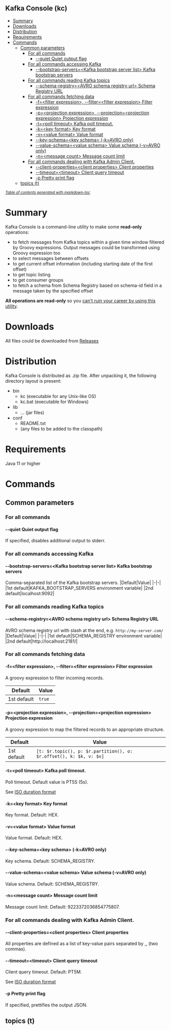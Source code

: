 Kafka Console (kc)
------------------

- [Summary](#summary)
- [Downloads](#downloads)
- [Distribution](#distribution)
- [Requirements](#requirements)
- [Commands](#commands)
  * [Common parameters](#common-parameters)
    + [For all commands](#for-all-commands)
      - [--quiet Quiet output flag](#--quiet-quiet-output-flag)
    + [For all commands accessing Kafka](#for-all-commands-accessing-kafka)
      - [--bootstrap-servers=\<Kafka bootstrap server list> Kafka bootstrap servers](#--bootstrap-servers---kafka-bootstrap-server-list--kafka-bootstrap-servers)
    + [For all commands reading Kafka topics](#for-all-commands-reading-kafka-topics)
      - [--schema-registry=\<AVRO schema registry url> Schema Registry URL](#--schema-registry---avro-schema-registry-url--schema-registry-url)
    + [For all commands fetching data](#for-all-commands-fetching-data)
      - [-f=\<filter expression>, --filter=\<filter expression> Filter expression](#-f---filter-expression-----filter---filter-expression--filter-expression)
      - [-p=\<projection expression>, --projection=\<projection expression> Projection expression](#-p---projection-expression-----projection---projection-expression--projection-expression)
      - [-t=\<poll timeout> Kafka poll timeout.](#-t---poll-timeout--kafka-poll-timeout)
      - [-k=\<key format> Key format](#-k---key-format--key-format)
      - [-v=\<value format> Value format](#-v---value-format--value-format)
      - [--key-schema=\<key schema> (-k=AVRO only)](#--key-schema---key-schema----k-avro-only-)
      - [--value-schema=\<value schema> Value schema (-v=AVRO only)](#--value-schema---value-schema--value-schema---v-avro-only-)
      - [-n=\<message count> Message count limit](#-n---message-count--message-count-limit)
    + [For all commands dealing with Kafka Admin Client.](#for-all-commands-dealing-with-kafka-admin-client)
      - [--client-properties=\<client properties> Client properties](#--client-properties---client-properties--client-properties)
      - [--timeout=\<timeout> Client query timeout](#--timeout---timeout--client-query-timeout)
      - [-p Pretty print flag](#-p-pretty-print-flag)
  * [topics (t)](#topics--t-)

<small><i><a href='http://ecotrust-canada.github.io/markdown-toc/'>Table of contents generated with markdown-toc</a></i></small>

# Summary

Kafka Console is a command-line utility to make some **read-only** operations:
* to fetch messages from Kafka topics within a given time window filtered by Groovy expressions. Output messages could be transformed using Groovy expression too
* to select messages between offsets
* to get current offset information (including starting date of the first offset)
* to get topic listing
* to get consumer groups
* to fetch a schema from Schema Registry based on schema-id field in a message taken by the specified offset

**All operations are read-only** so you <u>can't ruin your career by using this utility</u>.

# Downloads

All files could be downloaded from [Releases](https://github.com/dzmauchy/kc/releases)

# Distribution

Kafka Console is distributed as .zip file. After unpacking it, the following directory layout is present:
* bin
  * kc (executable for any Unix-like OS)
  * kc.bat (executable for Windows)
* lib
  * ... (jar files)
* conf
  * README.txt
  * (any files to be added to the classpath)

# Requirements

Java 11 or higher

# Commands

## Common parameters

### For all commands

#### --quiet Quiet output flag

If specified, disables additional output to stderr.

### For all commands accessing Kafka

#### --bootstrap-servers=\<Kafka bootstrap server list> Kafka bootstrap servers
Comma-separated list of the Kafka bootstrap servers.
|Default|Value|
|-|-|
|1st default|KAFKA_BOOTSTRAP_SERVERS environment variable|
|2nd default|localhost:9092|

### For all commands reading Kafka topics

#### --schema-registry=\<AVRO schema registry url> Schema Registry URL
AVRO schema registry url with slash at the end, e.g. ```http://my-server.com/```
|Default|Value|
|-|-|
|1st default|SCHEMA_REGISTRY environment variable|
|2nd default|http://localhost:2181/|

### For all commands fetching data

#### -f=\<filter expression>, --filter=\<filter expression> Filter expression

A groovy expression to filter incoming records.

|Default|Value|
|-|-|
|1st default|```true```|

#### -p=\<projection expression>, --projection=\<projection expression> Projection expression

A groovy expression to map the filtered records to an appropriate structure.

|Default|Value|
|-|-|
|1st default|```[t: $r.topic(), p: $r.partition(), o: $r.offset(), k: $k, v: $v]```|

#### -t=\<poll timeout> Kafka poll timeout.

Poll timeout.
Default value is PT5S (5s).

See [ISO duration format](https://www.digi.com/resources/documentation/digidocs/90001437-13/reference/r_iso_8601_duration_format.htm)

#### -k=\<key format> Key format

Key format. Default: HEX.

#### -v=\<value format> Value format

Value format. Default: HEX.

#### --key-schema=\<key schema> (-k=AVRO only)

Key schema. Default: SCHEMA_REGISTRY.

#### --value-schema=\<value schema> Value schema (-v=AVRO only)

Value schema. Default: SCHEMA_REGISTRY.

#### -n=\<message count> Message count limit

Message count limit. Default: 9223372036854775807.

### For all commands dealing with Kafka Admin Client.

#### --client-properties=\<client properties> Client properties

All properties are defined as a list of key-value pairs separated by ,, (two commas).

#### --timeout=\<timeout> Client query timeout

Client query timeout. Default: PT5M.

See [ISO duration format](https://www.digi.com/resources/documentation/digidocs/90001437-13/reference/r_iso_8601_duration_format.htm)

#### -p Pretty print flag

If specified, prettifies the output JSON.

## topics (t)